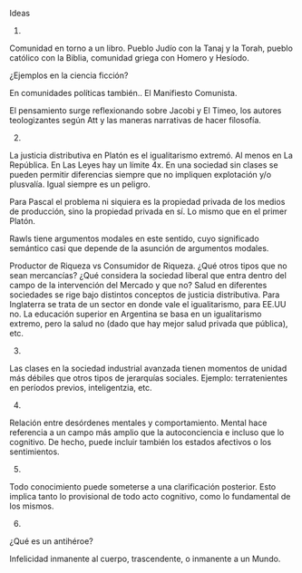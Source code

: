 Ideas

1.

Comunidad en torno a un libro. Pueblo Judío con la Tanaj y la Torah, pueblo católico con la Biblia, comunidad griega con Homero y Hesíodo.

¿Ejemplos en la ciencia ficción?

En comunidades políticas también.. El Manifiesto Comunista. 

El pensamiento surge reflexionando sobre Jacobi y El Timeo, los autores teologizantes según Att y las maneras narrativas de hacer filosofía.

2.

La justicia distributiva en Platón es el igualitarismo extremó. Al menos en La República. En Las Leyes hay un límite 4x. En una sociedad sin clases se pueden permitir diferencias siempre que no impliquen explotación y/o plusvalía. Igual siempre es un peligro. 

Para Pascal el problema ni siquiera es la propiedad privada de los medios de producción, sino la propiedad privada en sí. Lo mismo que en el primer Platón.

Rawls tiene argumentos modales en este sentido, cuyo significado semántico casi que depende de la asunción de argumentos modales.

Productor de Riqueza vs Consumidor de Riqueza. ¿Qué otros tipos que no sean mercancías? ¿Qué considera la sociedad liberal que entra dentro del campo de la intervención del Mercado y que no? Salud en diferentes sociedades se rige bajo distintos conceptos de justicia distributiva. Para Inglaterra se trata de un sector en donde vale el igualitarismo, para EE.UU no. La educación superior en Argentina se basa en un igualitarismo extremo, pero la salud no (dado que hay mejor salud privada que pública), etc.

3.

Las clases en la sociedad industrial avanzada tienen momentos de unidad más débiles que otros tipos de jerarquías sociales. Ejemplo: terratenientes en períodos previos, inteligentzia, etc.

4.

Relación entre desórdenes mentales y comportamiento. Mental hace referencia a un campo más amplio que la autoconciencia e incluso que lo cognitivo. De hecho, puede incluir también los estados afectivos o los sentimientos.

5.

Todo conocimiento puede someterse a una clarificación posterior. Esto implica tanto lo provisional de todo acto cognitivo, como lo fundamental de los mismos.

6.

¿Qué es un antihéroe?


Infelicidad inmanente al cuerpo, trascendente, o inmanente a un Mundo.